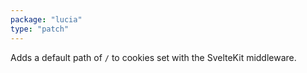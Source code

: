 ```yaml
---
package: "lucia"
type: "patch"
---
```


Adds a default path of `/` to cookies set with the SvelteKit middleware.
